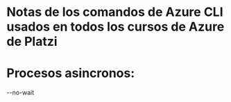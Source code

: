 # Notas de los comandos de Azure CLI usados en todos los cursos de Azure de Platzi


# Procesos asincronos:

--no-wait

